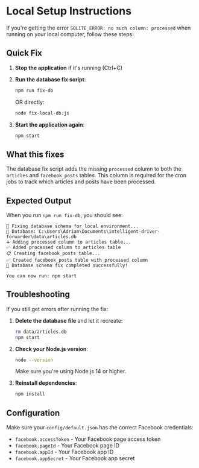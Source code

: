 # Local Setup Instructions

If you're getting the error `SQLITE_ERROR: no such column: processed` when running on your local computer, follow these steps:

## Quick Fix

1. **Stop the application** if it's running (Ctrl+C)

2. **Run the database fix script**:
   ```bash
   npm run fix-db
   ```
   
   OR directly:
   ```bash
   node fix-local-db.js
   ```

3. **Start the application again**:
   ```bash
   npm start
   ```

## What this fixes

The database fix script adds the missing `processed` column to both the `articles` and `facebook_posts` tables. This column is required for the cron jobs to track which articles and posts have been processed.

## Expected Output

When you run `npm run fix-db`, you should see:
```
🔧 Fixing database schema for local environment...
📁 Database: C:\Users\Adrian\Documents\intelligent-driver-forwarder\data\articles.db
➕ Adding processed column to articles table...
✅ Added processed column to articles table
📋 Creating facebook_posts table...
✅ Created facebook_posts table with processed column
🎉 Database schema fix completed successfully!

You can now run: npm start
```

## Troubleshooting

If you still get errors after running the fix:

1. **Delete the database file** and let it recreate:
   ```bash
   rm data/articles.db
   npm start
   ```

2. **Check your Node.js version**:
   ```bash
   node --version
   ```
   Make sure you're using Node.js 14 or higher.

3. **Reinstall dependencies**:
   ```bash
   npm install
   ```

## Configuration

Make sure your `config/default.json` has the correct Facebook credentials:
- `facebook.accessToken` - Your Facebook page access token
- `facebook.pageId` - Your Facebook page ID
- `facebook.appId` - Your Facebook app ID
- `facebook.appSecret` - Your Facebook app secret
